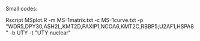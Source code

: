 Small codes:


Rscript MSplot.R -m MS-1matrix.txt -c MS-1curve.txt -p "WDR5,DPY30,ASH2L,KMT2D,PAXIP1,NCOA6,KMT2C,RBBP5;U2AF1,HSPA8" -b UTY -t "UTY nuclear"
